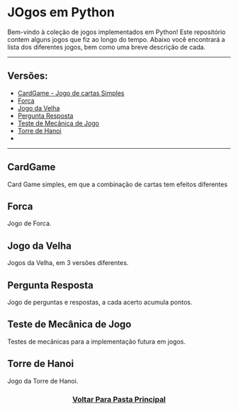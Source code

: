 # JOgos em Python

Bem-vindo à coleção de jogos implementados em Python! Este repositório contem alguns jogos que fiz ao longo do tempo. Abaixo você encontrará a lista dos diferentes jogos, bem como uma breve descrição de cada.

---

## Versões:

- [CardGame - Jogo de cartas Simples](CardGame)
- [Forca](Forca)
- [Jogo da Velha](JogoVelha)
- [Pergunta Resposta](PerguntaResposta)
- [Teste de Mecânica de Jogo](TesteJogo)
- [Torre de Hanoi](TorreHanoi)
- 
---

## CardGame<a name="CardGame"></a>

Card Game simples, em que a combinação de cartas tem efeitos diferentes

## Forca <a name="Forca"></a>

Jogo de Forca.

## Jogo da Velha<a name="JogoVelha"></a>

Jogos da Velha, em 3 versões diferentes.

## Pergunta Resposta <a name="PerguntaResposta"></a>

Jogo de perguntas e respostas, a cada acerto acumula pontos.

## Teste de Mecânica de Jogo<a name="TesteJogo"></a>

Testes de mecânicas para a implementação futura em jogos.

## Torre de Hanoi<a name="TorreHanoi"></a>

Jogo da Torre de Hanoi.

<H3 align="center">
<a href="https://github.com/Hilster00/Jogos">
Voltar Para Pasta Principal
</a>
</H3>

